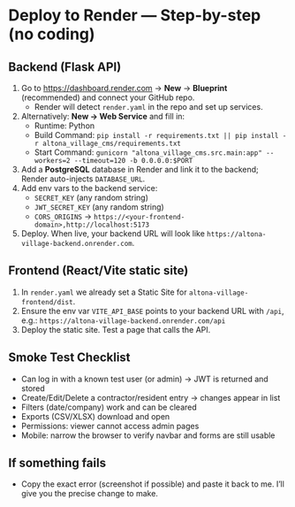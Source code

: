 # Deploy to Render — Step-by-step (no coding)

## Backend (Flask API)
1. Go to https://dashboard.render.com → **New** → **Blueprint** (recommended) and connect your GitHub repo.
   - Render will detect `render.yaml` in the repo and set up services.
2. Alternatively: **New → Web Service** and fill in:
   - Runtime: Python
   - Build Command: `pip install -r requirements.txt || pip install -r altona_village_cms/requirements.txt`
   - Start Command: `gunicorn "altona_village_cms.src.main:app" --workers=2 --timeout=120 -b 0.0.0.0:$PORT`
3. Add a **PostgreSQL** database in Render and link it to the backend; Render auto-injects `DATABASE_URL`.
4. Add env vars to the backend service:
   - `SECRET_KEY` (any random string)
   - `JWT_SECRET_KEY` (any random string)
   - `CORS_ORIGINS` → `https://<your-frontend-domain>,http://localhost:5173`
5. Deploy. When live, your backend URL will look like `https://altona-village-backend.onrender.com`.

## Frontend (React/Vite static site)
1. In `render.yaml` we already set a Static Site for `altona-village-frontend/dist`.
2. Ensure the env var `VITE_API_BASE` points to your backend URL with `/api`, e.g.:
   `https://altona-village-backend.onrender.com/api`
3. Deploy the static site. Test a page that calls the API.

## Smoke Test Checklist
- Can log in with a known test user (or admin) → JWT is returned and stored
- Create/Edit/Delete a contractor/resident entry → changes appear in list
- Filters (date/company) work and can be cleared
- Exports (CSV/XLSX) download and open
- Permissions: viewer cannot access admin pages
- Mobile: narrow the browser to verify navbar and forms are still usable

## If something fails
- Copy the exact error (screenshot if possible) and paste it back to me. I’ll give you the precise change to make.
